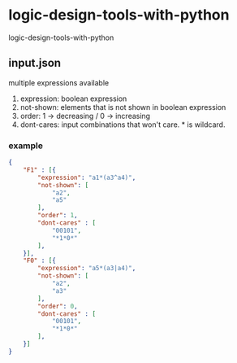 # logic-design-tools-with-python
logic-design-tools-with-python

## input.json 

multiple expressions available

1. expression: boolean expression
2. not-shown: elements that is not shown in boolean expression
3. order: 1 -> decreasing / 0 -> increasing
4. dont-cares: input combinations that won't care. * is wildcard.
### example
```json
{
    "F1" : [{
        "expression": "a1*(a3^a4)",
        "not-shown": [
            "a2",
            "a5"
        ],
        "order": 1,
        "dont-cares" : [
            "00101",
            "*1*0*"
        ],
    }],
    "F0" : [{
        "expression": "a5*(a3|a4)",
        "not-shown": [
            "a2",
            "a3"
        ],
        "order": 0,
        "dont-cares" : [
            "00101",
            "*1*0*"
        ],
    }]
}
```
